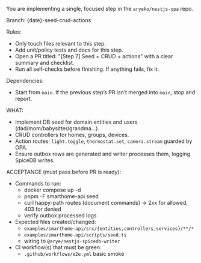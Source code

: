 You are implementing a single, focused step in the `aryeko/nestjs-opa` repo.

Branch: {date}-seed-crud-actions

Rules:
- Only touch files relevant to this step.
- Add unit/policy tests and docs for this step.
- Open a PR titled: "[Step 7] Seed + CRUD + actions" with a clear summary and checklist.
- Run all self-checks before finishing. If anything fails, fix it.

Dependencies:
- Start from `main`. If the previous step’s PR isn’t merged into `main`, stop and report.

WHAT:
- Implement DB seed for domain entities and users (dad/mom/babysitter/grandma…).
- CRUD controllers for homes, groups, devices.
- Action routes: `light.toggle`, `thermostat.set`, `camera.stream` guarded by OPA.
- Ensure outbox rows are generated and writer processes them, logging SpiceDB writes.

ACCEPTANCE (must pass before PR is ready):
- Commands to run:
  - docker compose up -d
  - pnpm -F smarthome-api seed
  - curl happy-path routes (document commands) → 2xx for allowed, 403 for denied
  - verify outbox processed logs
- Expected files created/changed:
  - `examples/smarthome-api/src/{entities,controllers,services}/**/*`
  - `examples/smarthome-api/scripts/seed.ts`
  - wiring to `@arye/nestjs-spicedb-writer`
- CI workflow(s) that must be green:
  - `.github/workflows/e2e.yml` basic smoke


